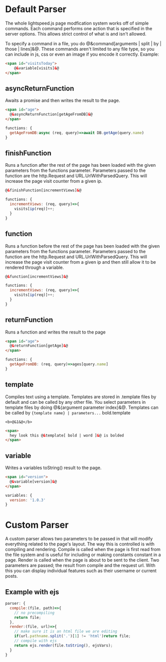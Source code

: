 # Default Parser
The whole lightspeed.js page modfication system works off of simple commands. Each command performs one action that is specified in the server options. This allows strict control of what is and isn't allowed.

To specify a command in a file, you do @&command[arguments | split | by | those | lines]&@. These commands aren't limited to any file type, so you can include in js, css or even an image if you encode it correctly.
Example:
```html
<span id="visitsToday">
	@&variable[visits]&@
</span>
```
## asyncReturnFunction
Awaits a promise and then writes the result to the page.
```html
<span id="age">
  @&asyncReturnFunction[getAgeFromDB]&@
</span>
```
```js
functions: {
  getAgeFromDB:async (req, query)=>await DB.getAge(query.name)
}
```
## finishFunction
Runs a function after the rest of the page has been loaded with the given parameters from the functions parameter. Parameters passed to the function are the http.Request and URL.UrlWithParsedQuery.
This will increase the page visit counter from a given ip.
```html
@&finishFunction[incrementViews]&@
```
```js
functions: {
  incrementViews: (req, query)=>{
    visits[ip(req)]++;
  }
}
```
## function
Runs a function before the rest of the page has been loaded with the given parameters from the functions parameter. Parameters passed to the function are the http.Request and URL.UrlWithParsedQuery.
This will increase the page visit counter from a given ip and then still allow it to be rendered through a variable.
```html
@&function[incrementViews]&@
```
```js
functions: {
  incrementViews: (req, query)=>{
    visits[ip(req)]++;
  }
}
```
## returnFunction
Runs a function and writes the result to the page
```html
<span id="age">
  @&returnFunction[getAge]&@
</span>
```
```js
functions: {
  getAgeFromDB: (req, query)=>ages[query.name]
}
```
## template
Compiles text using a template. Templates are stored in .template files by default and can be called by any other file. You select parameters in template files by doing @&{argument parameter index}&@. Templates can be called by `{template name} | parameters...`
bold.template
```
<b>@&1&@</b>
```
```html
<span>
  hey look this @&template[ bold | word ]&@ is bolded
</span>
```
## variable
Writes a variables toString() result to the page.
```html
<span id="version">
  @&variable[version]&@
</span>
```
```js
variables: {
  version: '1.0.3'
}
```
# Custom Parser
A custom parser allows two parameters to be passed in that will modify everything related to the page's layout.
The way this is controlled is with compiling and rendering.
Compile is called when the page is first read from the file system and is useful for including or making constants constant in a page.
Render is called when the page is about to be sent to the client. Two parameters are passed; the result from compile and the request url. With this you can display individual features such as their username or current posts.
## Example with ejs
```js
parser: {
  compile:(file, path)=>{
    // no precompiling
    return file;
  },
  render:(file, url)=>{
    // make sure it is an html file we are editing
    if(url.pathname.split('.')[1] != 'html')return file;
    // compile with ejs
    return ejs.render(file.toString(), ejsVars);
  }
}
```